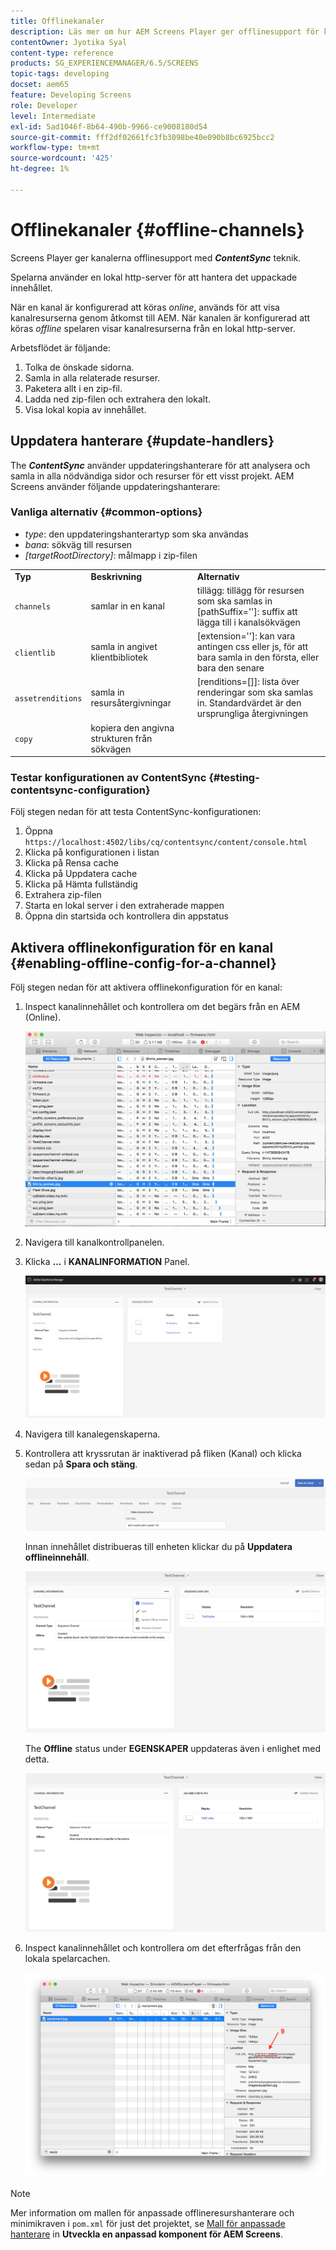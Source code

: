 ```yaml
---
title: Offlinekanaler
description: Läs mer om hur AEM Screens Player ger offlinesupport för kanaler med hjälp av ContentSync-tekniken.
contentOwner: Jyotika Syal
content-type: reference
products: SG_EXPERIENCEMANAGER/6.5/SCREENS
topic-tags: developing
docset: aem65
feature: Developing Screens
role: Developer
level: Intermediate
exl-id: 5ad1046f-8b64-490b-9966-ce9008180d54
source-git-commit: fff2df02661fc3fb3098be40e090b8bc6925bcc2
workflow-type: tm+mt
source-wordcount: '425'
ht-degree: 1%

---
```


# Offlinekanaler {#offline-channels}

Screens Player ger kanalerna offlinesupport med ***ContentSync*** teknik.

Spelarna använder en lokal http-server för att hantera det uppackade innehållet.

När en kanal är konfigurerad att köras *online*, används för att visa kanalresurserna genom åtkomst till AEM. När kanalen är konfigurerad att köras *offline* spelaren visar kanalresurserna från en lokal http-server.

Arbetsflödet är följande:

1. Tolka de önskade sidorna.
1. Samla in alla relaterade resurser.
1. Paketera allt i en zip-fil.
1. Ladda ned zip-filen och extrahera den lokalt.
1. Visa lokal kopia av innehållet.

## Uppdatera hanterare {#update-handlers}

The ***ContentSync*** använder uppdateringshanterare för att analysera och samla in alla nödvändiga sidor och resurser för ett visst projekt. AEM Screens använder följande uppdateringshanterare:

### Vanliga alternativ {#common-options}

* *type*: den uppdateringshanterartyp som ska användas
* *bana*: sökväg till resursen
* *[targetRootDirectory]*: målmapp i zip-filen

<table>
 <tbody>
  <tr>
   <td><strong>Typ</strong></td> 
   <td><strong>Beskrivning</strong></td> 
   <td><strong>Alternativ</strong></td> 
  </tr>
  <tr>
   <td><code>channels</code></td> 
   <td>samlar in en kanal</td> 
   <td>tillägg: tillägg för resursen som ska samlas in<br /> [pathSuffix='']: suffix att lägga till i kanalsökvägen<br /> </td> 
  </tr>
  <tr>
   <td><code>clientlib</code></td> 
   <td>samla in angivet klientbibliotek</td> 
   <td>[extension='']: kan vara antingen css eller js, för att bara samla in den första, eller bara den senare</td> 
  </tr>
  <tr>
   <td><code>assetrenditions</code></td> 
   <td>samla in resursåtergivningar</td> 
   <td>[renditions=[]]: lista över renderingar som ska samlas in. Standardvärdet är den ursprungliga återgivningen</td> 
  </tr>
  <tr>
   <td><code>copy</code></td> 
   <td>kopiera den angivna strukturen från sökvägen</td> 
   <td> </td> 
  </tr>
 </tbody>
</table>

### Testar konfigurationen av ContentSync {#testing-contentsync-configuration}

Följ stegen nedan för att testa ContentSync-konfigurationen:

1. Öppna `https://localhost:4502/libs/cq/contentsync/content/console.html`
1. Klicka på konfigurationen i listan
1. Klicka på Rensa cache
1. Klicka på Uppdatera cache
1. Klicka på Hämta fullständig
1. Extrahera zip-filen
1. Starta en lokal server i den extraherade mappen
1. Öppna din startsida och kontrollera din appstatus

## Aktivera offlinekonfiguration för en kanal {#enabling-offline-config-for-a-channel}

Följ stegen nedan för att aktivera offlinekonfiguration för en kanal:

1. Inspect kanalinnehållet och kontrollera om det begärs från en AEM (Online).

   ![chlimage_1-24](assets/chlimage_1-24.png)

1. Navigera till kanalkontrollpanelen.
1. Klicka **...** i **KANALINFORMATION** Panel.

   ![chlimage_1-25](assets/chlimage_1-25.png)

1. Navigera till kanalegenskaperna.
1. Kontrollera att kryssrutan är inaktiverad på fliken (Kanal) och klicka sedan på **Spara och stäng**.

   ![screen_shot_2017-12-19at122422pm](assets/screen_shot_2017-12-19at122422pm.png)

   Innan innehållet distribueras till enheten klickar du på **Uppdatera offlineinnehåll**.

   ![screen_shot_2017-12-19at122637pm](assets/screen_shot_2017-12-19at122637pm.png)

   The **Offline** status under **EGENSKAPER** uppdateras även i enlighet med detta.

   ![screen_shot_2017-12-19at124735pm](assets/screen_shot_2017-12-19at124735pm.png)

1. Inspect kanalinnehållet och kontrollera om det efterfrågas från den lokala spelarcachen.

   ![chlimage_1-26](assets/chlimage_1-26.png)

>[!NOTE]
>
>Mer information om mallen för anpassade offlineresurshanterare och minimikraven i `pom.xml` för just det projektet, se [Mall för anpassade hanterare](/help/user-guide/developing-custom-component-tutorial-develop.md#custom-handlers) in **Utveckla en anpassad komponent för AEM Screens**.
